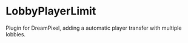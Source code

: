 # LobbyPlayerLimit
 Plugin for DreamPixel, adding a automatic player transfer with multiple lobbies.
